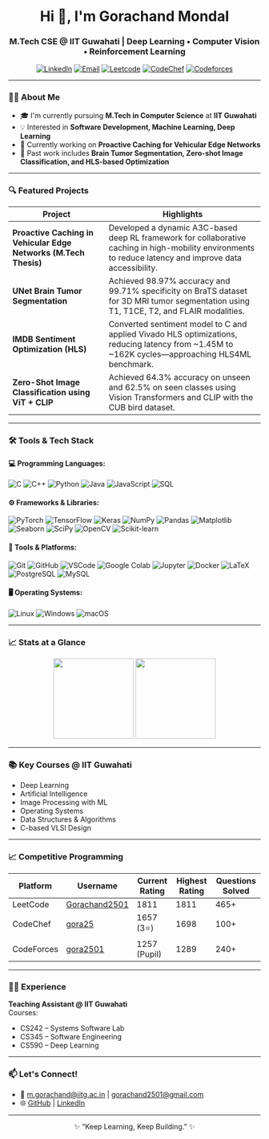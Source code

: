 <h1 align="center">Hi 👋, I'm Gorachand Mondal</h1>
<h3 align="center">M.Tech CSE @ IIT Guwahati | Deep Learning • Computer Vision • Reinforcement Learning</h3>

<p align="center">
  <a href="https://www.linkedin.com/in/gorachand25" target="_blank"><img alt="LinkedIn" src="https://img.shields.io/badge/LinkedIn-blue?logo=linkedin&style=flat-square" /></a>
  <a href="mailto:m.gorachand@iitg.ac.in"><img alt="Email" src="https://img.shields.io/badge/Email-D14836?style=flat-square&logo=gmail&logoColor=white"/></a>
  <a href="https://leetcode.com/u/Gorachand2501/"><img alt="Leetcode" src="https://img.shields.io/badge/LeetCode-FFA116?style=flat-square&logo=leetcode&logoColor=black"/></a>
  <a href="https://www.codechef.com/users/gora25"><img alt="CodeChef" src="https://img.shields.io/badge/CodeChef-5B4638?style=flat-square&logo=codechef&logoColor=white"/></a>
  <a href="https://codeforces.com/profile/gora2501"><img alt="Codeforces" src="https://img.shields.io/badge/Codeforces-1F8ACB?style=flat-square&logo=codeforces&logoColor=white"/></a>
</p>

---

### 👨‍🎓 About Me

- 🎓 I'm currently pursuing **M.Tech in Computer Science** at **IIT Guwahati**  
- 💡 Interested in **Software Development, Machine Learning, Deep Learning**
- 🚀 Currently working on **Proactive Caching for Vehicular Edge Networks**
- 🧠 Past work includes **Brain Tumor Segmentation, Zero-shot Image Classification, and HLS-based Optimization**

---

### 🔍 Featured Projects
| Project | Highlights |
|--------|------------|
| **Proactive Caching in Vehicular Edge Networks (M.Tech Thesis)** | Developed a dynamic A3C-based deep RL framework for collaborative caching in high-mobility environments to reduce latency and improve data accessibility. |
| **UNet Brain Tumor Segmentation** | Achieved 98.97% accuracy and 99.71% specificity on BraTS dataset for 3D MRI tumor segmentation using T1, T1CE, T2, and FLAIR modalities. |
| **IMDB Sentiment Optimization (HLS)** | Converted sentiment model to C and applied Vivado HLS optimizations, reducing latency from ~1.45M to ~162K cycles—approaching HLS4ML benchmark. |
| **Zero-Shot Image Classification using ViT + CLIP** | Achieved 64.3% accuracy on unseen and 62.5% on seen classes using Vision Transformers and CLIP with the CUB bird dataset. |

---

### 🛠️ Tools & Tech Stack

#### 💻 Programming Languages:
![C](https://img.shields.io/badge/-C-00599C?logo=c%2B%2B&logoColor=white)
![C++](https://img.shields.io/badge/-C++-00599C?logo=c%2B%2B&logoColor=white)
![Python](https://img.shields.io/badge/-Python-3776AB?logo=python&logoColor=white)
![Java](https://img.shields.io/badge/-Java-007396?logo=java&logoColor=white)
![JavaScript](https://img.shields.io/badge/-JavaScript-F7DF1E?logo=javascript&logoColor=black)
![SQL](https://img.shields.io/badge/-SQL-4479A1?logo=mysql&logoColor=white)

#### ⚙️ Frameworks & Libraries:
![PyTorch](https://img.shields.io/badge/-PyTorch-EE4C2C?logo=pytorch&logoColor=white)
![TensorFlow](https://img.shields.io/badge/-TensorFlow-FF6F00?logo=tensorflow&logoColor=white)
![Keras](https://img.shields.io/badge/-Keras-D00000?logo=keras&logoColor=white)
![NumPy](https://img.shields.io/badge/-NumPy-013243?logo=numpy&logoColor=white)
![Pandas](https://img.shields.io/badge/-Pandas-150458?logo=pandas&logoColor=white)
![Matplotlib](https://img.shields.io/badge/-Matplotlib-11557C?logo=plotly&logoColor=white)
![Seaborn](https://img.shields.io/badge/-Seaborn-2E8BC0?logo=seaborn&logoColor=white)
![SciPy](https://img.shields.io/badge/-SciPy-8CAAE6?logo=scipy&logoColor=white)
![OpenCV](https://img.shields.io/badge/-OpenCV-5C3EE8?logo=opencv&logoColor=white)
![Scikit-learn](https://img.shields.io/badge/-Scikit--learn-F7931E?logo=scikit-learn&logoColor=white)


#### 🧪 Tools & Platforms:
![Git](https://img.shields.io/badge/-Git-F05032?logo=git&logoColor=white)
![GitHub](https://img.shields.io/badge/-GitHub-181717?logo=github&logoColor=white)
![VSCode](https://img.shields.io/badge/-VSCode-007ACC?logo=visual-studio-code&logoColor=white)
![Google Colab](https://img.shields.io/badge/-Google%20Colab-F9AB00?logo=googlecolab&logoColor=white)
![Jupyter](https://img.shields.io/badge/-Jupyter-F37626?logo=jupyter&logoColor=white)
![Docker](https://img.shields.io/badge/-Docker-2496ED?logo=docker&logoColor=white)
![LaTeX](https://img.shields.io/badge/-LaTeX-008080?logo=latex&logoColor=white)
![PostgreSQL](https://img.shields.io/badge/-PostgreSQL-336791?logo=postgresql&logoColor=white)
![MySQL](https://img.shields.io/badge/-MySQL-4479A1?logo=mysql&logoColor=white)
<!-- ![Tableau](https://img.shields.io/badge/-Tableau-E97627?logo=tableau&logoColor=white) -->

#### 🖥️ Operating Systems:
![Linux](https://img.shields.io/badge/-Linux-FCC624?logo=linux&logoColor=black)
![Windows](https://img.shields.io/badge/-Windows-0078D6?logo=windows&logoColor=white)
![macOS](https://img.shields.io/badge/-macOS-000000?logo=apple&logoColor=white)



---

### 📈 Stats at a Glance

<p align="center">
  <img height="160em" src="https://github-readme-stats.vercel.app/api?username=Abhrajyoti00&show_icons=true&theme=tokyonight&count_private=true" />
  <img height="160em" src="https://github-readme-stats.vercel.app/api/top-langs/?username=Abhrajyoti00&layout=compact&theme=tokyonight" />
</p>

---


### 📚 Key Courses @ IIT Guwahati

- Deep Learning
- Artificial Intelligence
- Image Processing with ML
- Operating Systems
- Data Structures & Algorithms
- C-based VLSI Design

---

### 📈 Competitive Programming

| Platform     | Username       | Current Rating | Highest Rating | Questions Solved |
|--------------|----------------|----------------|----------------|------------------|
| LeetCode     | [Gorachand2501](https://leetcode.com/u/Gorachand2501/) | 1811           | 1811           | 465+              |
| CodeChef     | [gora25](https://www.codechef.com/users/gora25)        | 1657 (3⭐)      | 1698           | 100+              |
| CodeForces   | [gora2501](https://codeforces.com/profile/gora2501)    | 1257 (Pupil)   | 1289           | 240+              |

---

### 🧑‍🏫 Experience

**Teaching Assistant @ IIT Guwahati**  
Courses:  
- CS242 – Systems Software Lab  
- CS345 – Software Engineering  
- CS590 – Deep Learning  

---

### 📫 Let's Connect!

- 📧 m.gorachand@iitg.ac.in | gorachand2501@gmail.com  
- 🌐 [GitHub](https://github.com/Gorachand2501) | [LinkedIn](https://www.linkedin.com/in/gorachand25)

---

<p align="center">✨ “Keep Learning, Keep Building.” ✨</p>
